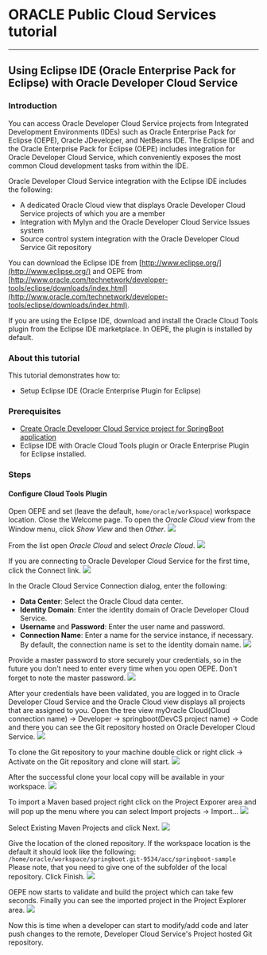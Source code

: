 # ORACLE Public Cloud Services tutorial #
-----
## Using Eclipse IDE (Oracle Enterprise Pack for Eclipse) with Oracle Developer Cloud Service ##

### Introduction ###
You can access Oracle Developer Cloud Service projects from Integrated Development Environments (IDEs) such as Oracle Enterprise Pack for Eclipse (OEPE), Oracle JDeveloper, and NetBeans IDE. The Eclipse IDE and the Oracle Enterprise Pack for Eclipse (OEPE) includes integration for Oracle Developer Cloud Service, which conveniently exposes the most common Cloud development tasks from within the IDE.

Oracle Developer Cloud Service integration with the Eclipse IDE includes the following:

+ A dedicated Oracle Cloud view that displays Oracle Developer Cloud Service projects of which you are a member
+ Integration with Mylyn and the Oracle Developer Cloud Service Issues system
+ Source control system integration with the Oracle Developer Cloud Service Git repository

You can download the Eclipse IDE from [http://www.eclipse.org/](http://www.eclipse.org/) and OEPE from [http://www.oracle.com/technetwork/developer-tools/eclipse/downloads/index.html](http://www.oracle.com/technetwork/developer-tools/eclipse/downloads/index.html).

If you are using the Eclipse IDE, download and install the Oracle Cloud Tools plugin from the Eclipse IDE marketplace. In OEPE, the plugin is installed by default.

### About this tutorial ###
This tutorial demonstrates how to:
	
+ Setup Eclipse IDE (Oracle Enterprise Plugin for Eclipse)

### Prerequisites ###

- [Create Oracle Developer Cloud Service project for SpringBoot application](https://github.com/oracle-weblogic/weblogic-innovation-seminars/blob/caf-12.2.1/cloud.demos/jcs.basics/create.devcs.project.springboot.md)
- Eclipse IDE with Oracle Cloud Tools plugin or Oracle Enterprise Plugin for Eclipse installed.

### Steps ###

#### Configure Cloud Tools Plugin ####

Open OEPE and set (leave the default, `home/oracle/workspace`) workspace location. Close the Welcome page. To open the *Oracle Cloud* view from the Window menu, click *Show View* and then *Other*.
![](images/dcs/oepe.01.png)

From the list open *Oracle Cloud* and select *Oracle Cloud*.
![](images/dcs/oepe.02.png)

If you are connecting to Oracle Developer Cloud Service for the first time, click the Connect link.
![](images/dcs/oepe.03.png)

In the Oracle Cloud Service Connection dialog, enter the following:

+ **Data Center**: Select the Oracle Cloud data center.
+ **Identity Domain**: Enter the identity domain of Oracle Developer Cloud Service.
+ **Username** and **Password**: Enter the user name and password.
+ **Connection Name**: Enter a name for the service instance, if necessary. By default, the connection name is set to the identity domain name.
![](images/dcs/oepe.04.png)

Provide a master password to store securely your credentials, so in the future you don't need to enter every time when you open OEPE. Don't forget to note the master password.
![](images/dcs/oepe.05.png)

After your credentials have been validated, you are logged in to Oracle Developer Cloud Service and the Oracle Cloud view displays all projects that are assigned to you. Open the tree view myOracle Cloud(Cloud connection name) -> Developer -> springboot(DevCS project name) -> Code and there you can see the Git repository hosted on Oracle Developer Cloud Service.
![](images/dcs/oepe.06.png)

To clone the Git repository to your machine double click or right click -> Activate on the Git repository and clone will start.
![](images/dcs/oepe.07.png)

After the successful clone your local copy will be available in your workspace.
![](images/dcs/oepe.08.png)

To import a Maven based project right click on the Project Exporer area and will pop up the menu where you can select Import projects -> Import...
![](images/dcs/oepe.09.png)

Select Existing Maven Projects and click Next.
![](images/dcs/oepe.10.png)

Give the location of the cloned repository. If the workspace location is the default it should look like the following: `/home/oracle/workspace/springboot.git-9534/acc/springboot-sample`
Please note, that you need to give one of the subfolder of the local repository.
Click Finish.
![](images/dcs/oepe.11.png)

OEPE now starts to validate and build the project which can take few seconds. Finally you can see the imported project in the Project Explorer area.
![](images/dcs/oepe.12.png)

Now this is time when a developer can start to modify/add code and later push changes to the remote, Developer Cloud Service's Project hosted Git repository.
